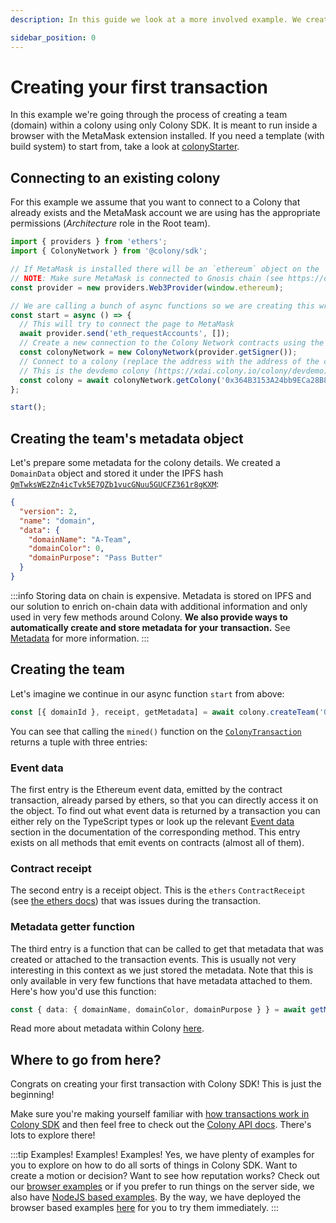 ```yaml
---
description: In this guide we look at a more involved example. We create a team within a colony and inspect the results of this transaction.

sidebar_position: 0
---
```


# Creating your first transaction

In this example we're going through the process of creating a team (domain) within a colony using only Colony SDK. It is meant to run inside a browser with the MetaMask extension installed. If you need a template (with build system) to start from, take a look at [colonyStarter](https://github.com/JoinColony/colonyStarter).

## Connecting to an existing colony

For this example we assume that you want to connect to a Colony that already exists and the MetaMask account we are using has the appropriate permissions (*Architecture* role in the Root team).

```typescript
import { providers } from 'ethers';
import { ColonyNetwork } from '@colony/sdk';

// If MetaMask is installed there will be an `ethereum` object on the `window`
// NOTE: Make sure MetaMask is connected to Gnosis chain (see https://docs.gnosischain.com/tools/wallets/metamask)
const provider = new providers.Web3Provider(window.ethereum);

// We are calling a bunch of async functions so we are creating this wrapper function
const start = async () => {
  // This will try to connect the page to MetaMask
  await provider.send('eth_requestAccounts', []);
  // Create a new connection to the Colony Network contracts using the MetaMask "wallet"
  const colonyNetwork = new ColonyNetwork(provider.getSigner());
  // Connect to a colony (replace the address with the address of the colony you'd like to use)
  // This is the devdemo colony (https://xdai.colony.io/colony/devdemo)
  const colony = await colonyNetwork.getColony('0x364B3153A24bb9ECa28B8c7aCeB15E3942eb4fc5');
};

start();
```

## Creating the team's metadata object

Let's prepare some metadata for the colony details. We created a `DomainData` object and stored it under the IPFS hash [`QmTwksWE2Zn4icTvk5E7QZb1vucGNuu5GUCFZ361r8gKXM`](https://gateway.pinata.cloud/ipfs/QmTwksWE2Zn4icTvk5E7QZb1vucGNuu5GUCFZ361r8gKXM):

```json
{
  "version": 2,
  "name": "domain",
  "data": {
    "domainName": "A-Team",
    "domainColor": 0,
    "domainPurpose": "Pass Butter"
  }
}
```

:::info
Storing data on chain is expensive. Metadata is stored on IPFS and our solution to enrich on-chain data with additional information and only used in very few methods around Colony. **We also provide ways to automatically create and store metadata for your transaction.** See [Metadata](../guides/metadata.md) for more information.
:::

## Creating the team

Let's imagine we continue in our async function `start` from above:

```typescript
const [{ domainId }, receipt, getMetadata] = await colony.createTeam('QmTwksWE2Zn4icTvk5E7QZb1vucGNuu5GUCFZ361r8gKXM').tx().mined();
```

You can see that calling the `mined()` function on the [`ColonyTransaction`](../api/interfaces/ColonyTransaction.md) returns a tuple with three entries:

### Event data

The first entry is the Ethereum event data, emitted by the contract transaction, already parsed by ethers, so that you can directly access it on the object. To find out what event data is returned by a transaction you can either rely on the TypeScript types or look up the relevant [Event data](../api/classes/Colony.md#event-data-3) section in the documentation of the corresponding method. This entry exists on all methods that emit events on contracts (almost all of them).

### Contract receipt

The second entry is a receipt object. This is the `ethers` `ContractReceipt` (see [the ethers docs](https://docs.ethers.org/v5/api/providers/types/#providers-TransactionReceipt)) that was issues during the transaction.

### Metadata getter function

The third entry is a function that can be called to get that metadata that was created or attached to the transaction events. This is usually not very interesting in this context as we just stored the metadata. Note that this is only available in very few functions that have metadata attached to them. Here's how you'd use this function:

```typescript
const { data: { domainName, domainColor, domainPurpose } } = await getMetadata();
```

Read more about metadata within Colony [here](../guides/metadata.md).

## Where to go from here?

Congrats on creating your first transaction with Colony SDK! This is just the beginning!

Make sure you're making yourself familiar with [how transactions work in Colony SDK](../guides/transactions.md) and then feel free to check out the [Colony API docs](../api/classes/Colony.md). There's lots to explore there!

:::tip Examples! Examples! Examples!
Yes, we have plenty of examples for you to explore on how to do all sorts of things in Colony SDK. Want to create a motion or decision? Want to see how reputation works? Check out our [browser examples](https://github.com/JoinColony/colonyJS/tree/main/packages/sdk/examples/browser/src) or if you prefer to run things on the server side, we also have [NodeJS based examples](https://github.com/JoinColony/colonyJS/tree/main/packages/sdk/examples/node). By the way, we have deployed the browser based examples [here](https://joincolony.github.io/colonyJS/) for you to try them immediately.
:::
